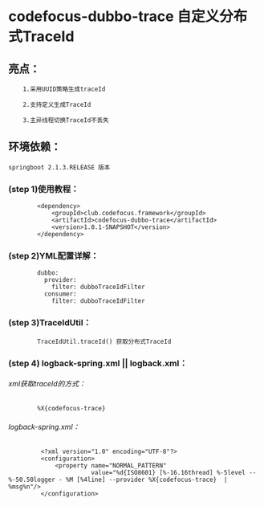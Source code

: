 # codefocus-dubbo-trace 自定义分布式TraceId

## 亮点：

        1.采用UUID策略生成traceId
        
        2.支持定义生成TraceId
        
        3.主异线程切换TraceId不丢失
        

## 环境依赖：
    springboot 2.1.3.RELEASE 版本
    
### (step 1)使用教程：

            <dependency>
                <groupId>club.codefocus.framework</groupId>
                <artifactId>codefocus-dubbo-trace</artifactId>
                <version>1.0.1-SNAPSHOT</version>
            </dependency>
            
### (step 2)YML配置详解：

            dubbo:
              provider:
                filter: dubboTraceIdFilter
              consumer:
                filter: dubboTraceIdFilter
                
### (step 3)TraceIdUtil：

            TraceIdUtil.traceId() 获取分布式TraceId    
                            
### (step 4) logback-spring.xml || logback.xml：
            
  ###### xml获取traceId的方式：
  
            %X{codefocus-trace}
             
  ###### logback-spring.xml：    
  
             <?xml version="1.0" encoding="UTF-8"?>
             <configuration>
                 <property name="NORMAL_PATTERN"
                           value="%d{ISO8601} [%-16.16thread] %-5level -- %-50.50logger - %M [%4line] --provider %X{codefocus-trace}  | %msg%n"/>
             </configuration>
            